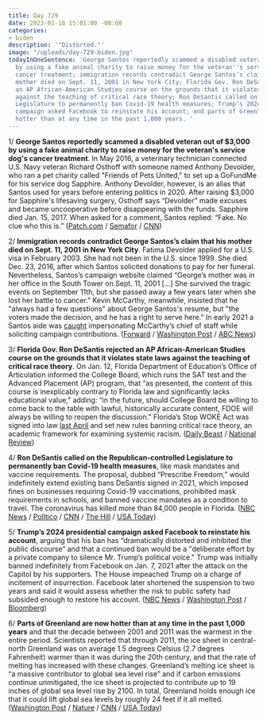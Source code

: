 ```yaml
---
title: Day 729
date: 2023-01-18 15:01:00 -08:00
categories:
- biden
description: '"Distorted."'
image: "/uploads/day-729-biden.jpg"
todayInOneSentence: 'George Santos reportedly scammed a disabled veteran out of $3,000
  by using a fake animal charity to raise money for the veteran''s service dog''s
  cancer treatment; immigration records contradict George Santos’s claim that his
  mother died on Sept. 11, 2001 in New York City; Florida Gov. Ron DeSantis rejected
  an AP African-American Studies course on the grounds that it violates state laws
  against the teaching of critical race theory; Ron DeSantis called on the Republican-controlled
  Legislature to permanently ban Covid-19 health measures; Trump’s 2024 presidential
  campaign asked Facebook to reinstate his account; and parts of Greenland are now
  hotter than at any time in the past 1,000 years. '
---
```


1/ **George Santos reportedly scammed a disabled veteran out of $3,000 by using a fake animal charity to raise money for the veteran's service dog's cancer treatment**. In May 2016, a veterinary technician connected U.S. Navy veteran Richard Osthoff with someone named Anthony Devolder, who ran a pet charity called "Friends of Pets United," to set up a GoFundMe for his service dog Sapphire. Anthony Devolder, however, is an alias that Santos used for years before entering politics in 2020. After raising $3,000 for Sapphire's lifesaving surgery, Osthoff says “Devolder” made excuses and became uncooperative before disappearing with the funds. Sapphire died Jan. 15, 2017. When asked for a comment, Santos replied: “Fake. No clue who this is.” ([Patch.com](https://patch.com/new-york/oysterbay/disabled-veteran-george-santos-took-3k-dying-dogs-gofundme) / [Semafor](https://www.semafor.com/article/01/17/2023/george-santos-denies-swindling-a-disabled-veteran-while-their-dog-died-of-cancer) / [CNN](https://www.cnn.com/2023/01/18/politics/george-santos-veteran-dog-gofundme/index.html))

2/ **Immigration records contradict George Santos’s claim that his mother died on Sept. 11, 2001 in New York City**. Fatima Devolder applied for a U.S. visa in February 2003. She had not been in the U.S. since 1999. She died Dec. 23, 2016, after which Santos solicited donations to pay for her funeral. Nevertheless, Santos’s campaign website claimed “George’s mother was in her office in the South Tower on Sept. 11, 2001 [...] She survived the tragic events on September 11th, but she passed away a few years later when she lost her battle to cancer.” Kevin McCarthy, meanwhile, insisted that he "always had a few questions" about George Santos's resume, but "the voters made the decision, and he has a right to serve here." In early 2021 a Santos aide was [caught](https://www.nytimes.com/2023/01/13/nyregion/george-santos-republicans-lies.html) impersonating McCarthy’s chief of staff while soliciting campaign contributions. ([Forward](https://forward.com/news/532350/george-santos-congressman-lie-about-9-11-newly-released-documents/) / [Washington Post](https://www.washingtonpost.com/politics/2023/01/18/santos-mother-sept-11/) / [ABC News](https://abcnews.go.com/Politics/mccarthy-insists-questions-santos-resume/story?id=96465195))

3/ **Florida Gov. Ron DeSantis rejected an AP African-American Studies course on the grounds that it violates state laws against the teaching of critical race theory**. On Jan. 12, Florida Department of Education’s Office of Articulation informed the College Board, which runs the SAT test and the Advanced Placement (AP) program, that “as presented, the content of this course is inexplicably contrary to Florida law and significantly lacks educational value,” adding: “in the future, should College Board be willing to come back to the table with lawful, historically accurate content, FDOE will always be willing to reopen the discussion." Florida’s Stop WOKE Act was signed into law [last April](https://whatthefuckjusthappenedtoday.com/2022/04/18/day-454/#6-the-florida-education-department-r) and set new rules banning critical race theory, an academic framework for examining systemic racism. ([Daily Beast](https://www.thedailybeast.com/desantis-blocks-ap-african-american-studies-course-for-breaking-floridas-anti-crt-law) / [National Review](https://www.nationalreview.com/corner/desantis-ap-african-american-studies-program-violates-florida-law/))

4/ **Ron DeSantis called on the Republican-controlled Legislature to permanently ban Covid-19 health measures**, like mask mandates and vaccine requirements. The proposal, dubbed “Prescribe Freedom,” would indefinitely extend existing bans DeSantis signed in 2021, which imposed fines on businesses requiring Covid-19 vaccinations, prohibited mask requirements in schools, and banned vaccine mandates as a condition to travel. The coronavirus has killed more than 84,000 people in Florida. ([NBC News](https://www.nbcnews.com/politics/politics-news/florida-gov-desantis-proposes-permanent-ban-covid-mandates-rcna66268) / [Politico](https://www.politico.com/news/2023/01/17/desantis-covid-19-changes-anti-vax-00078192) / [CNN](https://www.cnn.com/2023/01/18/politics/desantis-covid-policy-florida/) / [The Hill](https://thehill.com/homenews/state-watch/3817894-desantis-proposes-permanent-covid-mandate-ban-in-florida/) / [USA Today](https://www.usatoday.com/story/news/politics/2023/01/18/desantis-florida-covid-19-mask-mandates-ban/11075664002/))

5/ **Trump’s 2024 presidential campaign asked Facebook to reinstate his account**, arguing that his ban has “dramatically distorted and inhibited the public discourse” and that a continued ban would be a "deliberate effort by a private company to silence Mr. Trump’s political voice." Trump was initially banned indefinitely from Facebook on Jan. 7, 2021 after the attack on the Capitol by his supporters. The House impeached Trump on a charge of incitement of insurrection. Facebook later shortened the suspension to two years and said it would assess whether the risk to public safety had subsided enough to restore his account. ([NBC News](https://www.nbcnews.com/politics/donald-trump/donald-trump-prepares-return-facebook-twitter-rcna65809) / [Washington Post](https://www.washingtonpost.com/politics/2023/01/18/trump-facebook-ban-return-jan-6/) / [Bloomberg](https://www.bloomberg.com/news/articles/2023-01-18/trump-s-campaign-asks-facebook-parent-to-reinstate-his-account?sref=MIBMEEoj))

6/ **Parts of Greenland are now hotter than at any time in the past 1,000 years** and that the decade between 2001 and 2011 was the warmest in the entire period. Scientists reported that through 2011, the ice sheet in central-north Greenland was on average 1.5 degrees Celsius (2.7 degrees Fahrenheit) warmer than it was during the 20th century, and that the rate of melting has increased with these changes. Greenland’s melting ice sheet is “a massive contributor to global sea level rise” and if carbon emissions continue unmitigated, the ice sheet is projected to contribute up to 19 inches of global sea level rise by 2100. In total, Greenland holds enough ice that it could lift global sea levels by roughly 24 feet if it all melted. ([Washington Post](https://www.washingtonpost.com/climate-environment/2023/01/18/greenland-hotter-temperatures/) / [Nature](https://www.nature.com/articles/s41586-022-05517-z) / [CNN](https://www.cnn.com/2023/01/18/world/greenland-ice-sheet-warming-climate/index.html) / [USA Today](https://www.usatoday.com/story/news/world/2023/01/18/climate-change-greenland-melting-ice-sheet-sea-levels/11070445002/))

